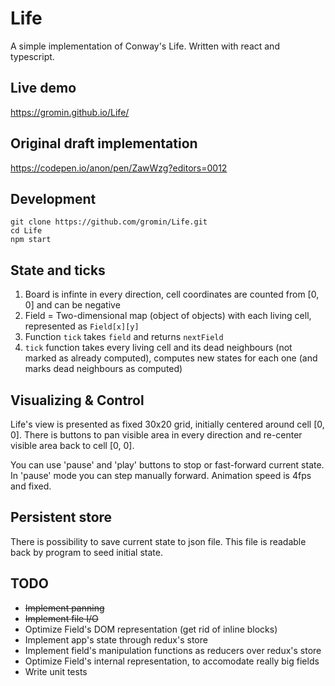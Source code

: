 # Life

A simple implementation of Conway's Life. Written with react and typescript.

## Live demo

https://gromin.github.io/Life/

## Original draft implementation

https://codepen.io/anon/pen/ZawWzg?editors=0012

## Development

```
git clone https://github.com/gromin/Life.git
cd Life
npm start
```

## State and ticks

1) Board is infinte in every direction, cell coordinates are counted from [0, 0] and can be negative
2) Field = Two-dimensional map (object of objects) with each living cell, represented as `Field[x][y]`
3) Function `tick` takes `field` and returns `nextField`
4) `tick` function takes every living cell and its dead neighbours (not marked as already computed), computes new states for each one (and marks dead neighbours as computed)

## Visualizing & Control

Life's view is presented as fixed 30x20 grid, initially centered around cell [0, 0]. There is buttons to pan visible area in every direction and re-center visible area back to cell [0, 0].

You can use 'pause' and 'play' buttons to stop or fast-forward current state. In 'pause' mode you can step manually forward. Animation speed is 4fps and fixed.

## Persistent store

There is possibility to save current state to json file. This file is readable back by program to seed initial state.

## TODO

* ~~Implement panning~~
* ~~Implement file I/O~~
* Optimize Field's DOM representation (get rid of inline blocks)
* Implement app's state through redux's store
* Implement field's manipulation functions as reducers over redux's store
* Optimize Field's internal representation, to accomodate really big fields
* Write unit tests
